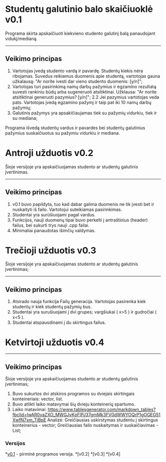 # Studentų galutinio balo skaičiuoklė v0.1 #
Programa skirta apskaičiuoti kiekvieno studento galutinį balą panaudojant vidukį/medianą.

- - - 
## Veikimo principas ##
1. Vartotojas įvedą studento vardą ir pavardę. Studentų kiekis nėra ribojamas. Suvedus reikiamus duomenis apie studentą, vartotojas gauna užkalausą: "Ar norite ivesti dar vieno studento duomenis: [y/n]";
2. Vartotojas turi pasirinkimą namų darbų pažymius ir egzamino rezultatą suvesti rankiniu būdų arba sugeneruoti atsitiktinai. Užklausa:  "Ar norite atsitiktinai generuoti pazymius? [y/n]";
  2.2 Jei pazymius vartotojas veda pats. Vartotojas įvedą egzamino pažymį ir taip pat iki 10 namų darbų pažymių;
3. Galutinis pažymys yra apsakičiaujamas tiek su pažymių vidurkiu, tiek ir su mediana;

Programa išvedą studentų vardus ir pavardes bei studentų galutinius pažymius suskaičiuotus su pažymiu vidurkiu ir mediana.

# Antroji užduotis v0.2 #
Šioje versijoje yra apskaičiuojamas studento ar studentų galutinis įvertinimas.

- - - 
## Veikimo principas ##
1. v0.1 buvo papildyta, tuo kad dabar galima duomenis ne tik įvesti bet ir nuskaityti iš failo. Vartotojui suteikiamas pasirinkimas.
2. Studentai yra surūšiuojami pagal vardus.
3. Funkcijos, nauji duomenų tipai buvo perkelti į antraštinius (header) failus, bei sukurti trys nauji .cpp failai.
4. Minimaliai panaudotas išimčių valdymas.

# Trečioji užduotis v0.3 #
Šioje versijoje yra apskaičiuojamas studento ar studentų galutinis įvertinimas;

- - - 
## Veikimo principas ##
1. Atsirado nauja funkcija Failų generacija. Vartotojas pasirenka kiek studentų ir kiek studentų pažymių bus.
2. Studentai yra surušiuojami į dvi grupes; vargšiukai ( x>5 ) ir gudročiai ( x<5 ).
3. Studentai atspausdinami į du skirtingus failus.

# Ketvirtoji užduotis v0.4 #

- - - 
## Veikimo principas ##
Šioje versijoje yra apskaičiuojamas studento ar studentų galutinis įvertinimas;
1. Buvo sukurtos dvi atskiros programos su dviejais skirtingais konteineriais: vector, list.
2. Buvo atlikti laiko matavymai šių dvieju konteinerių spartumo.
3. Laiko matavimai:
https://www.tablesgenerator.com/markdown_tables?fbclid=IwAR0vaZXO_MWGJvKpFlPJ37gmMk3FV0dWWYOQrP1gOGEG51XwfN7xm_TiBpE
Analizė: 
Greičiausias uskirstymas studentu į skirtingus konteinerius - vector;
Greičiausias failo nuskaitymas ir suskaičiavimas - List;

### Versijos ###
*[v0.1](https://github.com/Kamile11/Project-1.git) - pirminė programos versija.
*[v0.2] 
*[v0.3]
*[v0.4]

